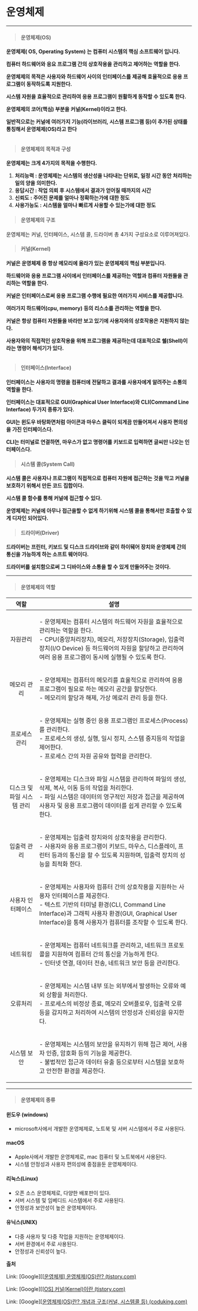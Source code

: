 # 운영체제

***

> #### 운영체제(OS)

**운영체제( OS, Operating System) 는 컴퓨터 시스템의 핵심 소프트웨어 입니다.**

**컴퓨터 하드웨어와 응요 프로그램 간의 상호작용을 관리하고 제어하는 역할을 한다.**

**운영체제의 목적은 사용자와 하드웨어 사이의 인터페이스를 제공해 효율적으로 응용 프로그램이 동작하도록 지원한다.**

**시스템 자원을 효율적으로 관리하여 응용 프로그램이 원활하게 동작할 수 있도록 한다.**

**운영체제의 코어(핵심) 부분을 커널(Kernel)이라고 한다.**

**일반적으로는 커널에 여러가지 기능(라이브러리, 시스템 프로그램 등)이 추가된 상태를 통칭해서 운영체제(OS)라고 한다**

<figure><img src="../../.gitbook/assets/Computer System.png" alt=""><figcaption></figcaption></figure>

> #### 운영체제의 목적과 구성

**운영체제는 크게 4가지의 목적을 수행한다.**

1. **처리능력 : 운영체제는 시스템의 생산성을 나타내는 단위로, 일정 시간 동안 처리하는 일의 양을 의미한다.**
2. **응답시간 : 작업 의뢰 후 시스템에서 결과가 얻어질 때까지의 시간**
3. **신뢰도 : 주어진 문제를 얼마나 정확하는가에 대한 정도**
4. **사용가능도 : 시스템을 얼마나 빠르게 사용할 수 있는가에 대한 정도**

> #### 운영체제의 구조

운영체제는 커널, 인터페이스, 시스템 콜, 드라이버 총 4가지 구성요소로 이루어져있다.

> #### 커널(Kernel)

**커널은 운영체제 중 항상 메모리에 올라가 있는 운영체제의 핵심 부분입니다.**

**하드웨어와 응용 프로그램 사이에서 인터페이스를 제공하는 역할과 컴퓨터 자원들을 관리하는 역할을 한다.**

**커널은 인터페이스로써 응용 프로그램 수행에 필요한 여러가지 서비스를 제공합니다.**

**여러가지 하드웨어(cpu, memory) 등의 리스소를 관리하는 역할을 한다.**

**커널은 항상 컴퓨터 자원들을 바라만 보고 있기에 사용자와의 상호작용은 지원하지 않는다.**

**사용자와의 직접적인 상호작용을 위해 프로그램을 제공하는데 대표적으로 쉘(Shell)이라는 명령어 해석기가 있다.**

<figure><img src="../../.gitbook/assets/computerLayer.png" alt=""><figcaption></figcaption></figure>

> #### 인터페이스(Interface)

**인터페이스는 사용자의 명령을 컴퓨터에 전달하고 결과를 사용자에게 알려주는 소통의 역할을 한다.**

**인터페이스는 대표적으로 GUI(Graphical User Interface)와 CLI(Command Line Interface) 두가지 종류가 있다.**

**GUI는 윈도우 바탕화면처럼 아이콘과 마우스 클릭이 되게끔 만들어져서 사용자 편의성을 가진 인터페이스다.**

**CLI는 터미널로 연결하면, 마우스가 없고 명령어를 키보드로 입력하면 글씨만 나오는 인터페이스다.**

> #### 시스템 콜(System Call)

**시스템 콜은 사용자나 프로그램이 직접적으로 컴퓨터 자원에 접근하는 것을 막고 커널을 보호하기 위해서 만든 코드 집합이다.**

**시스템 콜 함수를 통해 커널에 접근할 수 있다.**

**운영체제는 커널에 아무나 접근을할 수 없게 하기위해 시스템 콜을 통해서만 호출할 수 있게 디자인 되어있다.**

> #### 드라이버(Driver)

**드라이버는 프린터, 키보드 및 디스크 드라이브와 같이 하이뒈어 장치와 운영체제 간의 통신을 가능하게 하는 소프트 웨어이다.**

**드라이버를 설치함으로써 그 디바이스와 소통을 할 수 있게 만들어주는 것이다.**

***

> #### 운영체제의 역할

|        역할       | 설명                                                                                                                                                                             |
| :-------------: | ------------------------------------------------------------------------------------------------------------------------------------------------------------------------------ |
|       자원관리      | <p>- 운영체제는 컴퓨터 시스템의 하드웨어 자원을 효율적으로 관리하는 역할을 한다.<br>- CPU(중앙처리장치), 메모리, 저장장치(Storage), 입출력 장치(I/O Device) 등 하드웨어의 자원을 할당하고 관리하여 여러 응용 프로그램이 동시에 실행될 수 있도록 한다.</p>               |
|      메모리 관리     | <p>- 운영체제는 컴퓨터의 메모리를 효율적으로 관리하여 응용 프로그램이 필요로 하는 메모리 공간을 할당한다.<br>- 메모리의 할당과 해제, 가상 메로리 관리 등을 한다.</p>                                                                           |
|     프로세스 관리     | <p>- 운영체제는 실행 중인 응용 프로그램인 프로세스(Process)를 관리한다.<br>- 프로세스의 생성, 실행, 일시 정지, 스스템 중지등의 작업을 제어한다.<br>- 프로세스 간의 자원 공유와 협력을 관리한다.</p>                                                  |
| 디스크 및 파일 시스템 관리 | <p>- 운영체제는 디스크와 파일 시스템을 관리하여 파일의 생성, 삭제, 복사, 이동 등의 작업을 처리한다.<br>- 파일 시스템은 데이터의 영구적인 저장과 접근을 제공하여 사용자 및 응용 프로그램이 데이터를 쉽게 관리할 수 있도록 한다.</p>                                      |
|      입출력 관리     | <p>- 운영체제는 입출력 장치와의 상호작용을 관리한다.<br>- 사용자와 응용 프로그램이 키보드, 마우스, 디스플레이, 프린터 등과의 통신을 할 수 있도록 지원하며, 입출력 장치의 성능을 최적화 한다.</p>                                                          |
|    사용자 인터페이스    | <p>- 운영체제는 사용자와 컴퓨터 간의 상호작용을 지원하는 사용자 인터페이스를 제공한다.<br>- 텍스트 기반의 터미널 환경(CLI, Command Line Interface)과 그래픽 사용자 환경(GUI, Graphical User Interface)을 통해 사용자가 컴퓨터를 조작할 수 있도록 한다.</p> |
|       네트워킹      | <p>- 운영체제는 컴퓨터 네트워크를 관리하고, 네트워크 프로토콜을 지원하여 컴퓨터 간의 통신을 가능하게 한다.<br>- 인터넷 연결, 데이터 전송, 네트워크 보안 등을 관리한다.</p>                                                                       |
|       오류처리      | <p>- 운영체제는 시스템 내부 또는 외부에서 발생하는 오류와 예외 상황을 처리한다.<br>- 프로세스의 비정상 종료, 메모리 오버플로우, 입출력 오류 등을 감지하고 처리하여 시스템의 안정성과 신뢰성을 유지한다.</p>                                                     |
|      시스템 보안     | <p>- 운영체제는 시스템의 보안을 유지하기 위해 접근 제어, 사용자 인증, 암호화 등의 기능을 제공한다.<br>- 불법적인 접근과 데이터 유출 등으로부터 시스템을 보호하고 안전한 환경을 제공한다.</p>                                                             |

***

> #### 운영체제의 종류

#### 윈도우 (windows)

* microsoft사에서 개발한 운영체제로, 노트북 및 서버 시스템에서 주로 사용된다.

#### macOS

* Apple사에서 개발한 운영체제로, mac 컴퓨터 및 노트북에서 사용된다.
* 시스템 안정성과 사용자 편의성에 중점을둔 운영체제이다.

#### 리눅스(Linux)

* 오픈 소스 운영체제로, 다양한 배포판이 있다.
* 서버 시스템 및 임베디드 시스템에서 주로 사용된다.
* 안정성과 보안성이 높은 운영체제이다.

#### 유닉스(UNIX)

* 다중 사용자 및 다중 작업을 지원하는 운영체제이다.
* 서버 환경에서 주로 사용된다.
* 안정성과 신뢰성이 높다.

**출처**

Link: \[Google]\[\[[운영체제\] 운영체제(OS)란? (tistory.com)](https://jerryjerryjerry.tistory.com/171)

Link: \[Google]\[\[[OS\] 커널(Kernel)이란 (tistory.com)](https://minkwon4.tistory.com/295)

Link: \[Google]\[[운영체제(OS)란? 개념과 구조(커널, 시스템콜 등) (coduking.com)](https://coduking.com/entry/%EC%9A%B4%EC%98%81%EC%B2%B4%EC%A0%9COS%EB%9E%80-%EA%B0%9C%EB%85%90%EA%B3%BC-%EA%B5%AC%EC%A1%B0%EC%BB%A4%EB%84%90-%EC%8B%9C%EC%8A%A4%ED%85%9C%EC%BD%9C-%EB%93%B1)
